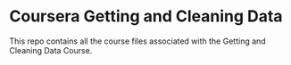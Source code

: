 # Coursera Getting and Cleaning Data

This repo contains all the course files associated with the Getting and Cleaning Data Course.
